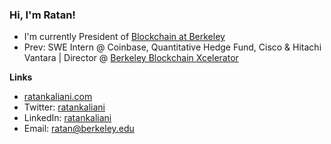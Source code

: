 ### Hi, I'm Ratan!

<!--
**ratankaliani/ratankaliani** is a ✨ _special_ ✨ repository because its `README.md` (this file) appears on your GitHub profile.

Here are some ideas to get you started:
-->

- I'm currently President of [Blockchain at Berkeley](https://blockchain.berkeley.edu)
- Prev: SWE Intern @ Coinbase, Quantitative Hedge Fund, Cisco & Hitachi Vantara | Director @ [Berkeley Blockchain Xcelerator](https://xcelerator.berkeley.edu)

**Links**
- [ratankaliani.com](https://ratankaliani.com)
- Twitter: [ratankaliani](https://twitter.com/ratankaliani)
- LinkedIn: [ratankaliani](https://linkedin.com/in/ratankaliani)
- Email: [ratan@berkeley.edu](mailto:ratan@berkeley.edu)
<!--
- 🤔 I’m looking for help with ...
- 💬 Ask me about ...
- 📫 How to reach me: ...
- 😄 Pronouns: ...
- ⚡ Fun fact: ...
-->

